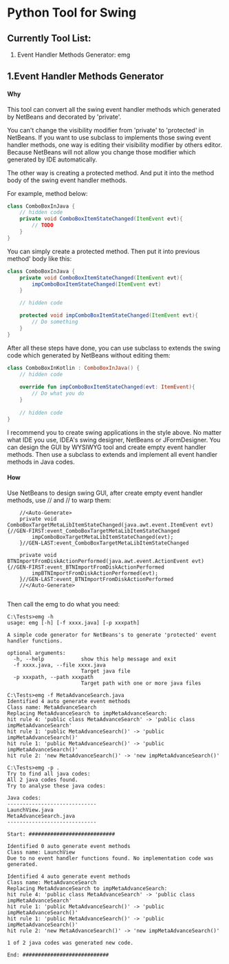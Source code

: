 # Python Tool for Swing

## Currently Tool List:

1. Event Handler Methods Generator: emg

## 1.Event Handler Methods Generator

#### Why

This tool can convert all the swing event handler methods which generated by NetBeans and decorated by 'private'.

You can't change the visibility modifier from 'private' to 'protected' in NetBeans. If you want to use subclass to implements those swing event handler methods, one way is editing their visibility modifier by others editor. Because NetBeans will not allow you change those modifier which generated by IDE automatically. 

The other way is creating a protected method. And put it into the method body of the swing event handler methods.

For example, method below:

```java
class ComboBoxInJava {
    // hidden code
    private void ComboBoxItemStateChanged(ItemEvent evt){
        // TODO
    }
}
```

 You can simply create a protected method. Then put it into previous method' body like this:

```java
class ComboBoxInJava {
    private void ComboBoxItemStateChanged(ItemEvent evt){
        impComboBoxItemStateChanged(ItemEvent evt)
    }

    // hidden code

    protected void impComboBoxItemStateChanged(ItemEvent evt){
        // Do something
    }
}

```

After all these steps have done, you can use subclass to extends the swing code which generated by NetBeans without editing them: 

```kotlin
class ComboBoxInKotlin : ComboBoxInJava() {
    // hidden code
    
    override fun impComboBoxItemStateChanged(evt: ItemEvent){
        // Do what you do
    }
    
    // hidden code
}
```

I recommend you to create swing applications in the style above. No matter what IDE you use,  IDEA's swing designer, NetBeans or JFormDesigner. You can design the GUI by WYSIWYG tool and create empty event handler methods. Then use a subclass to extends and implement all event handler methods in Java codes.

#### How

Use NetBeans to design swing GUI, after create empty event handler methods, use //<Auto-Generate>  and //</Auto-Generate> to warp them:

```
    //<Auto-Generate>
    private void ComboBoxTargetMetaLibItemStateChanged(java.awt.event.ItemEvent evt) {//GEN-FIRST:event_ComboBoxTargetMetaLibItemStateChanged
        impComboBoxTargetMetaLibItemStateChanged(evt);
    }//GEN-LAST:event_ComboBoxTargetMetaLibItemStateChanged

    private void BTNImportFromDiskActionPerformed(java.awt.event.ActionEvent evt) {//GEN-FIRST:event_BTNImportFromDiskActionPerformed
        impBTNImportFromDiskActionPerformed(evt);
    }//GEN-LAST:event_BTNImportFromDiskActionPerformed
    //</Auto-Generate>
    
```

Then call the emg to do what you need:

```
C:\Tests>emg -h
usage: emg [-h] [-f xxxx.java] [-p xxxpath]

A simple code generator for NetBeans's to generate 'protected' event handler functions.

optional arguments:
  -h, --help            show this help message and exit
  -f xxxx.java, --file xxxx.java
                        Target java file
  -p xxxpath, --path xxxpath
                        Target path with one or more java files

```

```
C:\Tests>emg -f MetaAdvanceSearch.java
Identified 4 auto generate event methods
Class name: MetaAdvanceSearch
Replacing MetaAdvanceSearch to impMetaAdvanceSearch:
hit rule 4: 'public class MetaAdvanceSearch' -> 'public class impMetaAdvanceSearch'
hit rule 1: 'public MetaAdvanceSearch()' -> 'public impMetaAdvanceSearch()'
hit rule 1: 'public MetaAdvanceSearch()' -> 'public impMetaAdvanceSearch()'
hit rule 2: 'new MetaAdvanceSearch()' -> 'new impMetaAdvanceSearch()'

```

```
C:\Tests>emg -p .
Try to find all java codes:
All 2 java codes found.
Try to analyse these java codes:

Java codes:
-----------------------------
LaunchView.java
MetaAdvanceSearch.java
-----------------------------

Start: ############################

Identified 0 auto generate event methods
Class name: LaunchView
Due to no event handler functions found. No implementation code was generated.

Identified 4 auto generate event methods
Class name: MetaAdvanceSearch
Replacing MetaAdvanceSearch to impMetaAdvanceSearch:
hit rule 4: 'public class MetaAdvanceSearch' -> 'public class impMetaAdvanceSearch'
hit rule 1: 'public MetaAdvanceSearch()' -> 'public impMetaAdvanceSearch()'
hit rule 1: 'public MetaAdvanceSearch()' -> 'public impMetaAdvanceSearch()'
hit rule 2: 'new MetaAdvanceSearch()' -> 'new impMetaAdvanceSearch()'

1 of 2 java codes was generated new code.

End: ############################

```

